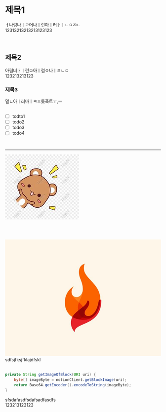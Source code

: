 # 제목1  
ㅓ나렁나ㅣㄹ어나ㅣ런아ㅣ러ㅏㅣㄴㅇㄻㄴ  
12313213213213123123  
<br/>
<br/>
## 제목2  
아림너ㅏㅣ런ㅁ아ㅣ럼ㅇ나ㅣㄹㄴㅁ  
123213213123  
### 제목3  
멀ㄴ아ㅣ러마ㅣㅋㅊ틏풐트ㅜ,ㅡ  
<br/>  
- [ ] todto1  
- [ ] todo2  
- [ ] todo3  
- [ ] todo4  
<br/>  

---  
![TIL_IMAGE](../resources/images/3dc40bd9-5e21-4c46-82e1-c68ee44434d6-demo_image.jpg)  

<br/>  
<br/>

![TIL_IMAGE](../resources/images/a7037ab3-842b-46f0-b210-bd07ca94a0d3-퐈이여!.jpeg)  
sdfsjfksjfklajdfskl  
<br/>  
```java  
private String getImageOfBlock(URI uri) {
    byte[] imageByte = notionClient.getBlockImage(uri);
    return Base64.getEncoder().encodeToString(imageByte);
}  
```  
sfsdafasdfsdafsadfasdfs  
123213123123  
